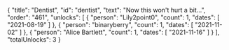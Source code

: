 {
  "title": "Dentist",
  "id": "dentist",
  "text": "Now this won't hurt a bit…",
  "order": "461",
  "unlocks": [
    {
      "person": "Lily2point0",
      "count": 1,
      "dates": [
        "2021-08-19"
      ]
    },
    {
      "person": "binaryberry",
      "count": 1,
      "dates": [
        "2021-11-02"
      ]
    },
    {
      "person": "Alice Bartlett",
      "count": 1,
      "dates": [
        "2021-11-16"
      ]
    }
  ],
  "totalUnlocks": 3
}